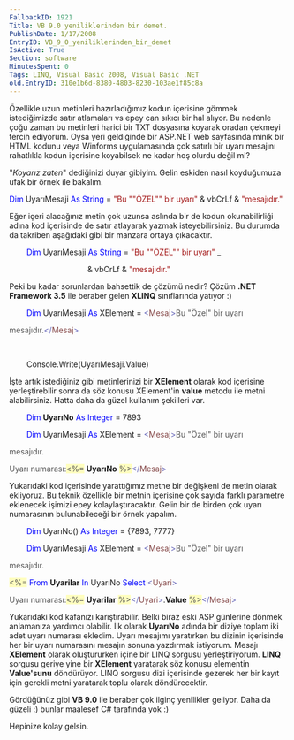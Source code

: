 ```yaml
---
FallbackID: 1921
Title: VB 9.0 yeniliklerinden bir demet.
PublishDate: 1/17/2008
EntryID: VB_9_0_yeniliklerinden_bir_demet
IsActive: True
Section: software
MinutesSpent: 0
Tags: LINQ, Visual Basic 2008, Visual Basic .NET
old.EntryID: 310e1b6d-8380-4803-8230-103ae1f85c8a
---
```

Özellikle uzun metinleri hazırladığımız kodun içerisine gömmek
istediğimizde satır atlamaları vs epey can sıkıcı bir hal alıyor. Bu
nedenle çoğu zaman bu metinleri harici bir TXT dosyasına koyarak oradan
çekmeyi tercih ediyorum. Oysa yeri geldiğinde bir ASP.NET web sayfasında
minik bir HTML kodunu veya Winforms uygulamasında çok satırlı bir uyarı
mesajını rahatlıkla kodun içerisine koyabilsek ne kadar hoş olurdu değil
mi?

"*Koyarız zaten*" dediğinizi duyar gibiyim. Gelin eskiden nasıl
koyduğumuza ufak bir örnek ile bakalım.

<span style="color: blue;">Dim</span> UyarıMesaji <span
style="color: blue;">As</span> <span style="color: blue;">String</span>
= <span style="color: #a31515;">"Bu ""ÖZEL"" bir uyarı"</span> & vbCrLf
& <span style="color: #a31515;">"mesajıdır."</span>

Eğer içeri alacağınız metin çok uzunsa aslında bir de kodun
okunabilirliği adına kod içerisinde de satır atlayarak yazmak
isteyebilirsiniz. Bu durumda da takriben aşağıdaki gibi bir manzara
ortaya çıkacaktır.

        <span style="color: blue;">Dim</span> UyarıMesaji <span
style="color: blue;">As</span> <span style="color: blue;">String</span>
= <span style="color: #a31515;">"Bu ""ÖZEL"" bir uyarı"</span> \_

                                    & vbCrLf & <span
style="color: #a31515;">"mesajıdır."</span>

Peki bu kadar sorunlardan bahsettik de çözümü nedir? Çözüm **.NET
Framework 3.5** ile beraber gelen **XLINQ** sınıflarında yatıyor :)

        <span style="color: blue;">Dim</span> UyarıMesaji <span
style="color: blue;">As</span> XElement = <span
style="color: #6464b9;">\<</span><span
style="color: #844646;">Mesaj</span><span
style="color: #6464b9;">\></span><span style="color: #555555;">Bu "Özel"
bir uyarı </span>

<span style="color: #555555;">mesajıdır.</span><span
style="color: #6464b9;">\</</span><span
style="color: #844646;">Mesaj</span><span
style="color: #6464b9;">\></span>

 

        Console.Write(UyarıMesaji.Value)

İşte artık istediğiniz gibi metinlerinizi bir **XElement** olarak kod
içerisine yerleştirebilir sonra da söz konusu XElement'in **value**
metodu ile metni alabilirsiniz. Hatta daha da güzel kullanım şekilleri
var.

        <span style="color: blue;">Dim</span> **UyarıNo** <span
style="color: blue;">As</span> <span style="color: blue;">Integer</span>
= 7893

        <span style="color: blue;">Dim</span> UyarıMesaji <span
style="color: blue;">As</span> XElement = <span
style="color: #6464b9;">\<</span><span
style="color: #844646;">Mesaj</span><span
style="color: #6464b9;">\></span><span style="color: #555555;">Bu "Özel"
bir uyarı </span>

<span style="color: #555555;">mesajıdır.</span>

<span style="color: #555555;">Uyarı numarası:</span><span
style="color: #555555; background: #fffebf;">\<%=</span> **UyarıNo**
<span style="color: #555555; background: #fffebf;">%\></span><span
style="color: #6464b9;">\</</span><span
style="color: #844646;">Mesaj</span><span
style="color: #6464b9;">\></span>

Yukarıdaki kod içerisinde yarattığımız metne bir değişkeni de metin
olarak ekliyoruz. Bu teknik özellikle bir metnin içerisine çok sayıda
farklı parametre eklenecek işimizi epey kolaylaştıracaktır. Gelin bir de
birden çok uyarı numarasının bulunabileceği bir örnek yapalım.

        <span style="color: blue;">Dim</span> UyarıNo() <span
style="color: blue;">As</span> <span style="color: blue;">Integer</span>
= {7893, 7777}

        <span style="color: blue;">Dim</span> UyarıMesaji <span
style="color: blue;">As</span> XElement = <span
style="color: #6464b9;">\<</span><span
style="color: #844646;">Mesaj</span><span
style="color: #6464b9;">\></span><span style="color: #555555;">Bu "Özel"
bir uyarı </span>

<span style="color: #555555;">mesajıdır.</span>

<span style="color: #555555; background: #fffebf;">\<%=</span> <span
style="color: blue;">From</span> **Uyarilar** <span
style="color: blue;">In</span> UyarıNo <span
style="color: blue;">Select</span> <span
style="color: #6464b9;">\<</span><span
style="color: #844646;">Uyari</span><span
style="color: #6464b9;">\></span>

<span style="color: #555555;">Uyarı numarası:</span><span
style="color: #555555; background: #fffebf;">\<%=</span> **Uyarilar**
<span style="color: #555555; background: #fffebf;">%\></span><span
style="color: #6464b9;">\</</span><span
style="color: #844646;">Uyari</span><span
style="color: #6464b9;">\></span>.**Value** <span
style="color: #555555; background: #fffebf;">%\></span><span
style="color: #6464b9;">\</</span><span
style="color: #844646;">Mesaj</span><span
style="color: #6464b9;">\></span>

Yukarıdaki kod kafanızı karıştırabilir. Belki biraz eski ASP günlerine
dönmek anlamanıza yardımcı olabilir. İlk olarak **UyarıNo** adında bir
diziye toplam iki adet uyarı numarası ekledim. Uyarı mesajımı yaratırken
bu dizinin içerisinde her bir uyarı numarasını mesajın sonuna yazdırmak
istiyorum. Mesajı **XElement** olarak oluştururken içine bir LINQ
sorgusu yerleştiriyorum. **LINQ** sorgusu geriye yine bir **XElement**
yaratarak söz konusu elementin **Value'sunu** döndürüyor. LINQ sorgusu
dizi içerisinde gezerek her bir kayıt için gerekli metni yaratarak toplu
olarak döndürecektir.

Gördüğünüz gibi **VB 9.0** ile beraber çok ilginç yenilikler geliyor.
Daha da güzeli :) bunlar maalesef C\# tarafında yok :)

Hepinize kolay gelsin.


